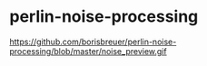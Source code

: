 # perlin-noise-processing

https://github.com/borisbreuer/perlin-noise-processing/blob/master/noise_preview.gif
